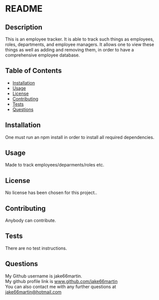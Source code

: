 
 # README 

## Description
This is an employee tracker. It is able to track such things as employees, roles, departments, and employee managers. It allows one to view these things as well as adding and removing them, in order to have a comprehensive employee database.

## Table of Contents
- [Installation](#installation)
- [Usage](#usage)
- [License](#license)
- [Contributing](#contributing)
- [Tests](#tests)
- [Questions](#questions)

## <h2 id = "installation">Installation</h2>
One must run an npm install in order to install all required dependencies.

## <h2 id ="usage">Usage</h2>
Made to track employees/deparments/roles etc.

## <h2 id = "license">License</h2>
No license has been chosen for this project..      
      



## <h2 id ="contributing">Contributing</h2>
Anybody can contribute.

## <h2 id = "tests">Tests</h2>
There are no test instructions.

## <h2 id = "questions">Questions</h2>
My Github username is jake66martin.   
My github profile link is www.github.com/jake66martin   
You can also contact me with any further questions at jake66martin@hotmail.com  
